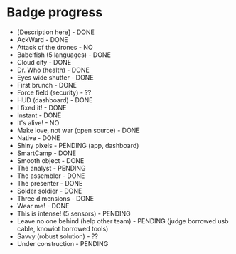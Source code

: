# Badge progress

- [Description here] - DONE
- AckWard - DONE
- Attack of the drones - NO
- Babelfish (5 languages) - DONE
- Cloud city - DONE
- Dr. Who (health) - DONE
- Eyes wide shutter - DONE
- First brunch - DONE
- Force field (security) - ??
- HUD (dashboard) - DONE
- I fixed it! - DONE
- Instant - DONE
- It's alive! - NO
- Make love, not war (open source) - DONE
- Native - DONE
- Shiny pixels - PENDING (app, dashboard)
- SmartCamp - DONE
- Smooth object - DONE
- The analyst - PENDING
- The assembler - DONE
- The presenter - DONE
- Solder soldier - DONE
- Three dimensions - DONE
- Wear me! - DONE
- This is intense! (5 sensors) - PENDING
- Leave no one behind (help other team) - PENDING (judge borrowed usb cable, knowiot borrowed tools)
- Savvy (robust solution) - ??
- Under construction - PENDING
